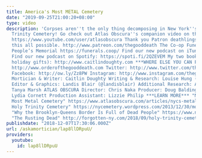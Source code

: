 ```yaml
---
title: America's Most METAL Cemetery
date: "2019-09-25T21:00:20+08:00"
type: video
description: 'Corpses aren''t the only thing decomposing in New York''s Most Holy
  Trinity Cemetery! Go check out Atlas Obscura''s companion video on their channel:
  https://www.youtube.com/user/atlasobscura Thank you Patron deathlings, who make
  this all possible. http://www.patreon.com/thegooddeath The Co-op Funeral Home of
  People’s Memorial https://funerals.coop/ Find our new podcast on iTunes: https://apple.co/2yK6c6G
  Find our new podcast on Spotify: https://spoti.fi/2QZEVEM My two books! (perfect
  holiday gifts): http://www.caitlindoughty.com ***WHERE ELSE YOU CAN FIND ME*** Website:
  http://www.orderofthegooddeath.com Twitter: http://www.twitter.com/thegooddeath
  Facebook: http://ow.ly/Zz8PW Instagram: http://www.instagram.com/thegooddeath ***CREDITS***
  Mortician & Writer: Caitlin Doughty Writing & Research: Louise Hung (@LouiseHung1)
  Editor & Graphics: Landis Blair (@landisblair) Additional Research: Allison Meier,
  Tanya Marsh ATLAS OBSCURA Director: Chris Naka Producer: Doug Baldinger Editor:
  Lydia Cornett Production Assistant: Lizzie Philip ***LEARN MORE*** "New York''s
  Most Metal Cemetery" https://www.atlasobscura.com/articles/nycs-metal-cemetery "Most
  Holy Trinity Cemetery" https://nycemetery.wordpress.com/2013/12/30/most-holy-trinity-cemetery/
  "Why the Brooklyn-Queens Border Is Full of Dead People" https://www.nytimes.com/2017/04/27/nyregion/why-the-brooklyn-queens-border-is-full-of-dead-people.html
  "The Rusting Dead" http://forgotten-ny.com/2018/09/holy-trinity-cemetery-bushwick/'
publishdate: "2018-12-07T17:30:06.000Z"
url: /askamortician/lap8llDRpuU/
providers:
  youtube:
    id: lap8llDRpuU
---
```

